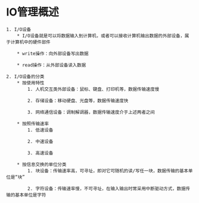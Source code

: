 # IO管理概述
    1. I/O设备
        * I/O设备就是可以将数据输入到计算机，或者可以接收计算机输出数据的外部设备，属于计算机中的硬件部件

        * write操作：向外部设备写出数据

        * read操作：从外部设备读入数据

    2. I/O设备的分类
        * 按使用特性
            1. 人机交互类外部设备：鼠标、键盘、打印机等，数据传输速度慢

            2. 存储设备：移动硬盘、光盘等，数据传输速度快

            3. 网络通信设备：调制解调器，数据传输速度介于上述两者之间

        * 按照传输速率
            1. 低速设备

            2. 中速设备

            3. 高速设备

        * 按信息交换的单位分类
            1. 块设备：传输速率高，可寻址，即对它可随机的读/写任一块，数据传输的基本单位是“块”

            2. 字符设备：传输速率慢，不可寻址，在输入输出时常采用中断驱动方式，数据传输的基本单位是字符

            

